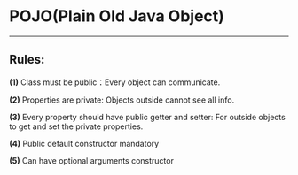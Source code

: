 # POJO(Plain Old Java Object)
---

## Rules:
**(1)** Class must be public：Every object can communicate.

**(2)** Properties are private: Objects outside cannot see all info.

**(3)** Every property should have public getter and setter: For outside objects to get and set the private properties.

**(4)** Public default constructor mandatory

**(5)** Can have optional arguments constructor
